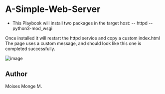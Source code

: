 # A-Simple-Web-Server
- This Playbook will install two packages in the target host:
-- httpd
-- python3-mod_wsgi

Once installed it will restart the httpd service and copy a custom index.html
The page uses a custom message, and should look like this one is completed successfully.

![image](https://user-images.githubusercontent.com/14948712/117051383-b7672800-acd3-11eb-9154-13725a6dd47b.png)

## Author 
Moises Monge M.

